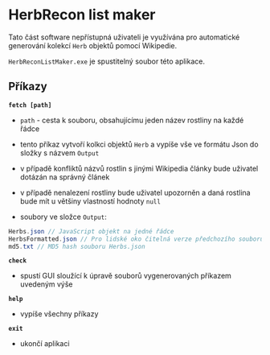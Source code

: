 HerbRecon list maker
===

Tato část software nepřístupná uživateli je využívána pro automatické generování kolekcí `Herb` objektů pomocí Wikipedie.

`HerbReconListMaker.exe` je spustitelný soubor této aplikace.

## Příkazy

**`fetch [path]`**

- `path` - cesta k souboru, obsahujícímu jeden název rostliny na každé řádce
- tento příkaz vytvoří kolkci objektů `Herb` a vypíše vše ve formátu Json do složky s názvem `Output`
- v případě konfliktů názvů rostlin s jinými Wikipedia články bude uživatel dotázán na správný článek
- v případě nenalezení rostliny bude uživatel upozorněn a daná rostlina bude mít u většiny vlastností hodnoty `null`

- soubory ve složce `Output`:

 ```csharp
 Herbs.json // JavaScript objekt na jedné řádce
 HerbsFormatted.json // Pro lidské oko čitelná verze předchozího souboru
 md5.txt // MD5 hash souboru Herbs.json
 ```

**`check`**

- spustí GUI sloužící k úpravě souborů vygenerovaných příkazem uvedeným výše

**`help`**

- vypíše všechny příkazy

**`exit`**

- ukončí aplikaci